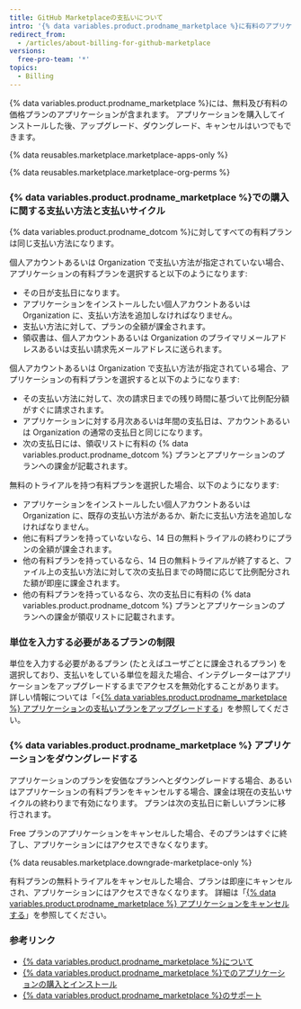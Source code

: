 ```yaml
---
title: GitHub Marketplaceの支払いについて
intro: '{% data variables.product.prodname_marketplace %}に有料のアプリケーションをインストールした場合、アカウントの既存の支払日、支払い方法、領収書はプランと共有されます。'
redirect_from:
  - /articles/about-billing-for-github-marketplace
versions:
  free-pro-team: '*'
topics:
  - Billing
---
```


{% data variables.product.prodname_marketplace %}には、無料及び有料の価格プランのアプリケーションが含まれます。 アプリケーションを購入してインストールした後、アップグレード、ダウングレード、キャンセルはいつでもできます。

{% data reusables.marketplace.marketplace-apps-only %}

{% data reusables.marketplace.marketplace-org-perms %}

### {% data variables.product.prodname_marketplace %}での購入に関する支払い方法と支払いサイクル

{% data variables.product.prodname_dotcom %}に対してすべての有料プランは同じ支払い方法になります。

個人アカウントあるいは Organization で支払い方法が指定されていない場合、アプリケーションの有料プランを選択すると以下のようになります:
- その日が支払日になります。
- アプリケーションをインストールしたい個人アカウントあるいは Organization に、支払い方法を追加しなければなりません。
- 支払い方法に対して、プランの全額が課金されます。
- 領収書は、個人アカウントあるいは Organization のプライマリメールアドレスあるいは支払い請求先メールアドレスに送られます。

個人アカウントあるいは Organization で支払い方法が指定されている場合、アプリケーションの有料プランを選択すると以下のようになります:
- その支払い方法に対して、次の請求日までの残り時間に基づいて比例配分額がすぐに請求されます。
- アプリケーションに対する月次あるいは年間の支払日は、アカウントあるいは Organization の通常の支払日と同じになります。
- 次の支払日には、領収リストに有料の {% data variables.product.prodname_dotcom %} プランとアプリケーションのプランへの課金が記載されます。

無料のトライアルを持つ有料プランを選択した場合、以下のようになります:
- アプリケーションをインストールしたい個人アカウントあるいは Organization に、既存の支払い方法があるか、新たに支払い方法を追加しなければなりません。
- 他に有料プランを持っていないなら、14 日の無料トライアルの終わりにプランの全額が課金されます。
- 他の有料プランを持っているなら、14 日の無料トライアルが終了すると、ファイル上の支払い方法に対して次の支払日までの時間に応じて比例配分された額が即座に課金されます。
- 他の有料プランを持っているなら、次の支払日に有料の {% data variables.product.prodname_dotcom %} プランとアプリケーションのプランへの課金が領収リストに記載されます。

### 単位を入力する必要があるプランの制限

単位を入力する必要があるプラン (たとえばユーザごとに課金されるプラン) を選択しており、支払いをしている単位を超えた場合、インテグレーターはアプリケーションをアップグレードするまでアクセスを無効化することがあります。 詳しい情報については「<[{% data variables.product.prodname_marketplace %} アプリケーションの支払いプランをアップグレードする](/articles/upgrading-the-billing-plan-for-a-github-marketplace-app)」を参照してください。

### {% data variables.product.prodname_marketplace %} アプリケーションをダウングレードする

アプリケーションのプランを安価なプランへとダウングレードする場合、あるいはアプリケーションの有料プランをキャンセルする場合、課金は現在の支払いサイクルの終わりまで有効になります。 プランは次の支払日に新しいプランに移行されます。

Free プランのアプリケーションをキャンセルした場合、そのプランはすぐに終了し、アプリケーションにはアクセスできなくなります。

{% data reusables.marketplace.downgrade-marketplace-only %}

有料プランの無料トライアルをキャンセルした場合、プランは即座にキャンセルされ、アプリケーションにはアクセスできなくなります。 詳細は「[{% data variables.product.prodname_marketplace %} アプリケーションをキャンセルする](/articles/canceling-a-github-marketplace-app)」を参照してください。

### 参考リンク

- [{% data variables.product.prodname_marketplace %}について](/articles/about-github-marketplace)
- [{% data variables.product.prodname_marketplace %}でのアプリケーションの購入とインストール](/articles/purchasing-and-installing-apps-in-github-marketplace)
- [{% data variables.product.prodname_marketplace %}のサポート](/articles/github-marketplace-support)
